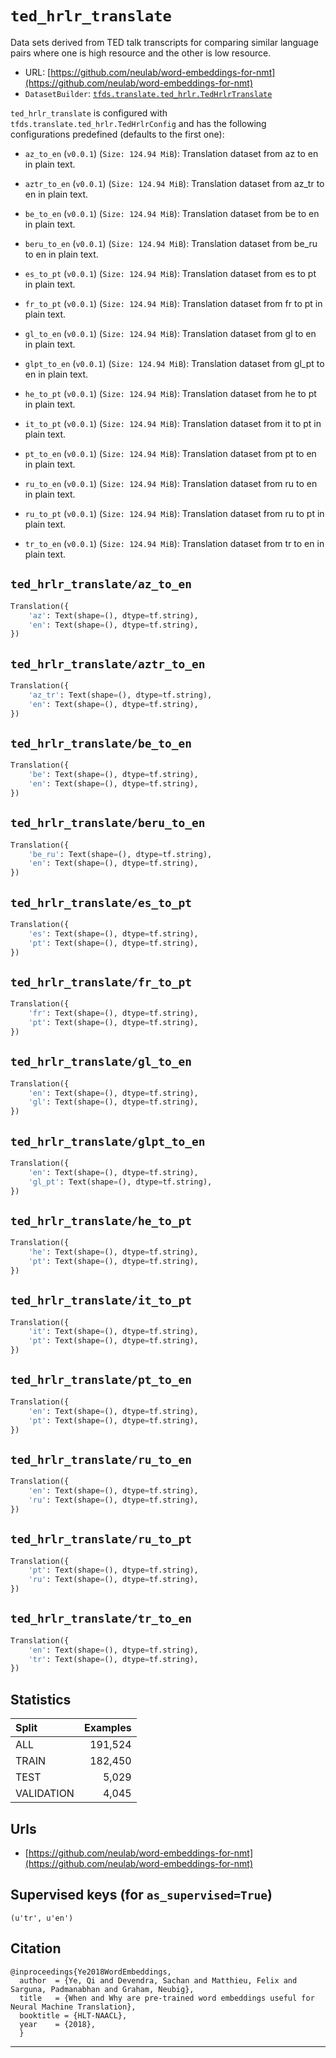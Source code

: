 <div itemscope itemtype="http://schema.org/Dataset">
  <div itemscope itemprop="includedInDataCatalog" itemtype="http://schema.org/DataCatalog">
    <meta itemprop="name" content="TensorFlow Datasets" />
  </div>
  <meta itemprop="name" content="ted_hrlr_translate" />
  <meta itemprop="description" content="Data sets derived from TED talk transcripts for comparing similar language pairs&#10;where one is high resource and the other is low resource.&#10;" />
  <meta itemprop="url" content="https://www.tensorflow.org/datasets/catalog/ted_hrlr_translate" />
  <meta itemprop="sameAs" content="https://github.com/neulab/word-embeddings-for-nmt" />
</div>

# `ted_hrlr_translate`

Data sets derived from TED talk transcripts for comparing similar language pairs
where one is high resource and the other is low resource.

*   URL:
    [https://github.com/neulab/word-embeddings-for-nmt](https://github.com/neulab/word-embeddings-for-nmt)
*   `DatasetBuilder`:
    [`tfds.translate.ted_hrlr.TedHrlrTranslate`](https://github.com/tensorflow/datasets/tree/master/tensorflow_datasets/translate/ted_hrlr.py)

`ted_hrlr_translate` is configured with `tfds.translate.ted_hrlr.TedHrlrConfig`
and has the following configurations predefined (defaults to the first one):

*   `az_to_en` (`v0.0.1`) (`Size: 124.94 MiB`): Translation dataset from az to
    en in plain text.

*   `aztr_to_en` (`v0.0.1`) (`Size: 124.94 MiB`): Translation dataset from az_tr
    to en in plain text.

*   `be_to_en` (`v0.0.1`) (`Size: 124.94 MiB`): Translation dataset from be to
    en in plain text.

*   `beru_to_en` (`v0.0.1`) (`Size: 124.94 MiB`): Translation dataset from be_ru
    to en in plain text.

*   `es_to_pt` (`v0.0.1`) (`Size: 124.94 MiB`): Translation dataset from es to
    pt in plain text.

*   `fr_to_pt` (`v0.0.1`) (`Size: 124.94 MiB`): Translation dataset from fr to
    pt in plain text.

*   `gl_to_en` (`v0.0.1`) (`Size: 124.94 MiB`): Translation dataset from gl to
    en in plain text.

*   `glpt_to_en` (`v0.0.1`) (`Size: 124.94 MiB`): Translation dataset from gl_pt
    to en in plain text.

*   `he_to_pt` (`v0.0.1`) (`Size: 124.94 MiB`): Translation dataset from he to
    pt in plain text.

*   `it_to_pt` (`v0.0.1`) (`Size: 124.94 MiB`): Translation dataset from it to
    pt in plain text.

*   `pt_to_en` (`v0.0.1`) (`Size: 124.94 MiB`): Translation dataset from pt to
    en in plain text.

*   `ru_to_en` (`v0.0.1`) (`Size: 124.94 MiB`): Translation dataset from ru to
    en in plain text.

*   `ru_to_pt` (`v0.0.1`) (`Size: 124.94 MiB`): Translation dataset from ru to
    pt in plain text.

*   `tr_to_en` (`v0.0.1`) (`Size: 124.94 MiB`): Translation dataset from tr to
    en in plain text.

## `ted_hrlr_translate/az_to_en`

```python
Translation({
    'az': Text(shape=(), dtype=tf.string),
    'en': Text(shape=(), dtype=tf.string),
})
```

## `ted_hrlr_translate/aztr_to_en`

```python
Translation({
    'az_tr': Text(shape=(), dtype=tf.string),
    'en': Text(shape=(), dtype=tf.string),
})
```

## `ted_hrlr_translate/be_to_en`

```python
Translation({
    'be': Text(shape=(), dtype=tf.string),
    'en': Text(shape=(), dtype=tf.string),
})
```

## `ted_hrlr_translate/beru_to_en`

```python
Translation({
    'be_ru': Text(shape=(), dtype=tf.string),
    'en': Text(shape=(), dtype=tf.string),
})
```

## `ted_hrlr_translate/es_to_pt`

```python
Translation({
    'es': Text(shape=(), dtype=tf.string),
    'pt': Text(shape=(), dtype=tf.string),
})
```

## `ted_hrlr_translate/fr_to_pt`

```python
Translation({
    'fr': Text(shape=(), dtype=tf.string),
    'pt': Text(shape=(), dtype=tf.string),
})
```

## `ted_hrlr_translate/gl_to_en`

```python
Translation({
    'en': Text(shape=(), dtype=tf.string),
    'gl': Text(shape=(), dtype=tf.string),
})
```

## `ted_hrlr_translate/glpt_to_en`

```python
Translation({
    'en': Text(shape=(), dtype=tf.string),
    'gl_pt': Text(shape=(), dtype=tf.string),
})
```

## `ted_hrlr_translate/he_to_pt`

```python
Translation({
    'he': Text(shape=(), dtype=tf.string),
    'pt': Text(shape=(), dtype=tf.string),
})
```

## `ted_hrlr_translate/it_to_pt`

```python
Translation({
    'it': Text(shape=(), dtype=tf.string),
    'pt': Text(shape=(), dtype=tf.string),
})
```

## `ted_hrlr_translate/pt_to_en`

```python
Translation({
    'en': Text(shape=(), dtype=tf.string),
    'pt': Text(shape=(), dtype=tf.string),
})
```

## `ted_hrlr_translate/ru_to_en`

```python
Translation({
    'en': Text(shape=(), dtype=tf.string),
    'ru': Text(shape=(), dtype=tf.string),
})
```

## `ted_hrlr_translate/ru_to_pt`

```python
Translation({
    'pt': Text(shape=(), dtype=tf.string),
    'ru': Text(shape=(), dtype=tf.string),
})
```

## `ted_hrlr_translate/tr_to_en`

```python
Translation({
    'en': Text(shape=(), dtype=tf.string),
    'tr': Text(shape=(), dtype=tf.string),
})
```

## Statistics

Split      | Examples
:--------- | -------:
ALL        | 191,524
TRAIN      | 182,450
TEST       | 5,029
VALIDATION | 4,045

## Urls

*   [https://github.com/neulab/word-embeddings-for-nmt](https://github.com/neulab/word-embeddings-for-nmt)

## Supervised keys (for `as_supervised=True`)
`(u'tr', u'en')`

## Citation
```
@inproceedings{Ye2018WordEmbeddings,
  author  = {Ye, Qi and Devendra, Sachan and Matthieu, Felix and Sarguna, Padmanabhan and Graham, Neubig},
  title   = {When and Why are pre-trained word embeddings useful for Neural Machine Translation},
  booktitle = {HLT-NAACL},
  year    = {2018},
  }
```

--------------------------------------------------------------------------------
